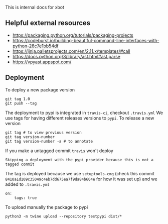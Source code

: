 This is internal docs for xbot

## Helpful external resources

- https://packaging.python.org/tutorials/packaging-projects
- https://codeburst.io/building-beautiful-command-line-interfaces-with-python-26c7e1bb54df
- https://jinja.palletsprojects.com/en/2.11.x/templates/#call
- https://docs.python.org/3/library/ast.html#ast.parse
- https://vpyast.appspot.com/

## Deployment

To deploy a new package version

```
git tag 1.0
git push --tag
```

The deployment to pypi is integrated in `travis-ci`, checkout `.travis.yml`
We use tags for having different releases versions to `pypi`. To release a new version

```
git tag # to view previous version
git tag version-number
git tag version-number -a # to annotate
```

If you make a untagged commit `travis` won't deploy

```
Skipping a deployment with the pypi provider because this is not a tagged commit
```

The tag is deployed because we use `setuptools-cmg` (check this commit `8410a1d109c35049c4eb7dd675ea7f9da84b604e` for how it was set up) and we added to `.travis.yml`

```
on:
    tags: true
```

To upload manually the package to pypi
```
python3 -m twine upload --repository testpypi dist/*
```
